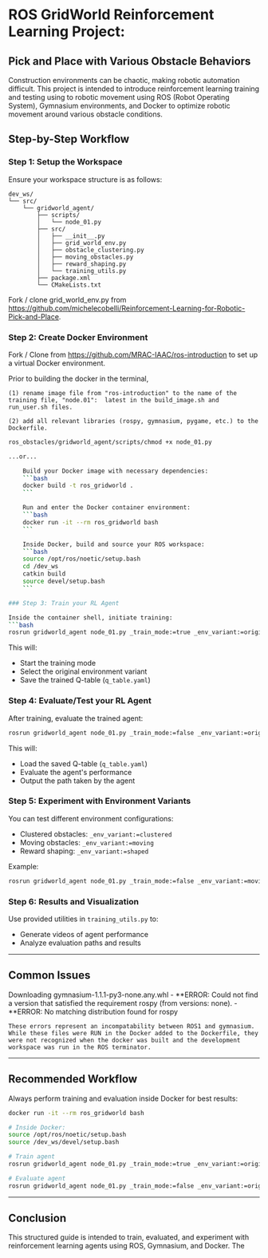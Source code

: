# ROS GridWorld Reinforcement Learning Project: 
## Pick and Place with Various Obstacle Behaviors

Construction environments can be chaotic, making robotic automation difficult. This project is intended to introduce reinforcement learning training and testing using to robotic movement using ROS (Robot Operating System), Gymnasium environments, and Docker to optimize robotic movement around various obstacle conditions.

## Step-by-Step Workflow

### Step 1: Setup the Workspace

Ensure your workspace structure is as follows:
```
dev_ws/
└── src/
    └── gridworld_agent/
        ├── scripts/ 
        │   └── node_01.py
        ├── src/
        │   ├── __init__.py
        │   ├── grid_world_env.py
        │   ├── obstacle_clustering.py
        │   ├── moving_obstacles.py
        │   ├── reward_shaping.py
        │   └── training_utils.py
        ├── package.xml
        └── CMakeLists.txt
```
Fork / clone grid_world_env.py from https://github.com/michelecobelli/Reinforcement-Learning-for-Robotic-Pick-and-Place.

### Step 2: Create Docker Environment 

Fork / Clone from https://github.com/MRAC-IAAC/ros-introduction to set up a virtual Docker environment.

Prior to building the docker in the terminal,

    (1) rename image file from "ros-introduction" to the name of the training file, "node.01":  latest in the build_image.sh and run_user.sh files.

    (2) add all relevant libraries (rospy, gymnasium, pygame, etc.) to the Dockerfile.

```bash
ros_obstacles/gridworld_agent/scripts/chmod +x node_01.py

...or... 

    Build your Docker image with necessary dependencies:
    ```bash
    docker build -t ros_gridworld .
    ```

    Run and enter the Docker container environment:
    ```bash
    docker run -it --rm ros_gridworld bash
    ```

    Inside Docker, build and source your ROS workspace:
    ```bash
    source /opt/ros/noetic/setup.bash
    cd /dev_ws
    catkin build
    source devel/setup.bash
    ```

### Step 3: Train your RL Agent

Inside the container shell, initiate training:
```bash
rosrun gridworld_agent node_01.py _train_mode:=true _env_variant:=original
```

This will:
- Start the training mode
- Select the original environment variant
- Save the trained Q-table (`q_table.yaml`)

### Step 4: Evaluate/Test your RL Agent

After training, evaluate the trained agent:
```bash
rosrun gridworld_agent node_01.py _train_mode:=false _env_variant:=original
```

This will:
- Load the saved Q-table (`q_table.yaml`)
- Evaluate the agent's performance
- Output the path taken by the agent

### Step 5: Experiment with Environment Variants 

You can test different environment configurations:
- Clustered obstacles: `_env_variant:=clustered`
- Moving obstacles: `_env_variant:=moving`
- Reward shaping: `_env_variant:=shaped`

Example:
```bash
rosrun gridworld_agent node_01.py _train_mode:=false _env_variant:=moving
```

### Step 6: Results and Visualization 

Use provided utilities in `training_utils.py` to:
- Generate videos of agent performance
- Analyze evaluation paths and results

---

## Common Issues

Downloading gymnasium-1.1.1-py3-none.any.whl
    - **ERROR: Could not find a version that satisfied the requirement rospy (from versions: none).
    - **ERROR: No matching distribution found for rospy

    These errors represent an incompatability between ROS1 and gymnasium.  While these files were RUN in the Docker added to the Dockerfile, they were not recognized when the docker was built and the development workspace was run in the ROS terminator.

---

## Recommended Workflow

Always perform training and evaluation inside Docker for best results:

```bash
docker run -it --rm ros_gridworld bash

# Inside Docker:
source /opt/ros/noetic/setup.bash
source /dev_ws/devel/setup.bash

# Train agent
rosrun gridworld_agent node_01.py _train_mode:=true _env_variant:=original

# Evaluate agent
rosrun gridworld_agent node_01.py _train_mode:=false _env_variant:=original
```

---

## Conclusion

This structured guide is intended to train, evaluated, and experiment with reinforcement learning agents using ROS, Gymnasium, and Docker.  The 
